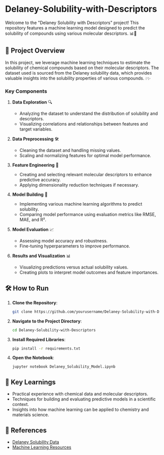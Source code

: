 # Delaney-Solubility-with-Descriptors
Welcome to the "Delaney Solubility with Descriptors" project! This repository features a machine learning model designed to predict the solubility of compounds using various molecular descriptors. 📊🔬

## 🚀 Project Overview

In this project, we leverage machine learning techniques to estimate the solubility of chemical compounds based on their molecular descriptors. The dataset used is sourced from the Delaney solubility data, which provides valuable insights into the solubility properties of various compounds. 💧✨

### Key Components

1. **Data Exploration** 🔍
   - Analyzing the dataset to understand the distribution of solubility and descriptors.
   - Visualizing correlations and relationships between features and target variables.

2. **Data Preprocessing** 🛠️
   - Cleaning the dataset and handling missing values.
   - Scaling and normalizing features for optimal model performance.

3. **Feature Engineering** 🔧
   - Creating and selecting relevant molecular descriptors to enhance predictive accuracy.
   - Applying dimensionality reduction techniques if necessary.

4. **Model Building** 🧠
   - Implementing various machine learning algorithms to predict solubility.
   - Comparing model performance using evaluation metrics like RMSE, MAE, and R².

5. **Model Evaluation** 📈
   - Assessing model accuracy and robustness.
   - Fine-tuning hyperparameters to improve performance.

6. **Results and Visualization** 📊
   - Visualizing predictions versus actual solubility values.
   - Creating plots to interpret model outcomes and feature importances.

## 🛠️ How to Run

1. **Clone the Repository**:
   ```bash
   git clone https://github.com/yourusername/Delaney-Solubility-with-Descriptors.git
   ```
2. **Navigate to the Project Directory**:
   ```bash
   cd Delaney-Solubility-with-Descriptors
   ```
3. **Install Required Libraries**:
   ```bash
   pip install -r requirements.txt
   ```
4. **Open the Notebook**:
   ```bash
   jupyter notebook Delaney_Solubility_Model.ipynb
   ```

## 📝 Key Learnings

- Practical experience with chemical data and molecular descriptors.
- Techniques for building and evaluating predictive models in a scientific context.
- Insights into how machine learning can be applied to chemistry and materials science.

## 🔗 References

- [Delaney Solubility Data](https://www.kaggle.com/datasets/prashanthbairu/delaney-solubility-with-descriptors)
- [Machine Learning Resources](https://towardsdatascience.com/how-to-build-a-machine-learning-model-439ab8fb3fb1)

